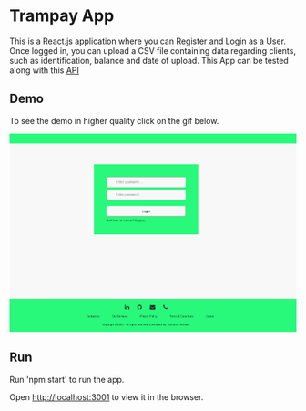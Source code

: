 # Trampay App

This is a React.js application where you can Register and Login as a User. Once logged in, you can upload a CSV file containing data regarding clients, such as identification, balance and date of upload. This App can be tested
along with this [API](https://github.com/leonardo-alm/API--Trampay) 

## Demo

To see the demo in higher quality click on the gif below.

![Client Registration Demo](demo/animacao.gif)

## Run

Run 'npm start' to run the app.

Open [http://localhost:3001](http://localhost:3001) to view it in the browser.